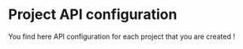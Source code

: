 # Project API configuration

You find here API configuration for each project that you are created !
